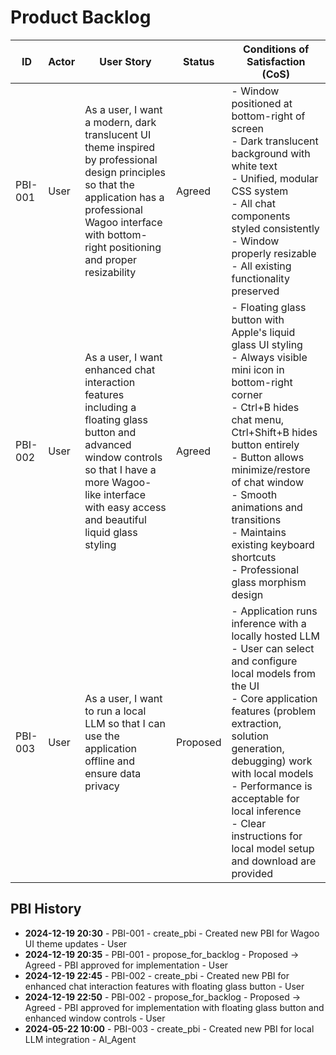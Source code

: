 # Product Backlog

| ID | Actor | User Story | Status | Conditions of Satisfaction (CoS) |
|----|-------|------------|--------|-----------------------------------|
| PBI-001 | User | As a user, I want a modern, dark translucent UI theme inspired by professional design principles so that the application has a professional Wagoo interface with bottom-right positioning and proper resizability | Agreed | - Window positioned at bottom-right of screen<br>- Dark translucent background with white text<br>- Unified, modular CSS system<br>- All chat components styled consistently<br>- Window properly resizable<br>- All existing functionality preserved |
| PBI-002 | User | As a user, I want enhanced chat interaction features including a floating glass button and advanced window controls so that I have a more Wagoo-like interface with easy access and beautiful liquid glass styling | Agreed | - Floating glass button with Apple's liquid glass UI styling<br>- Always visible mini icon in bottom-right corner<br>- Ctrl+B hides chat menu, Ctrl+Shift+B hides button entirely<br>- Button allows minimize/restore of chat window<br>- Smooth animations and transitions<br>- Maintains existing keyboard shortcuts<br>- Professional glass morphism design |
| PBI-003 | User | As a user, I want to run a local LLM so that I can use the application offline and ensure data privacy | Proposed | - Application runs inference with a locally hosted LLM<br>- User can select and configure local models from the UI<br>- Core application features (problem extraction, solution generation, debugging) work with local models<br>- Performance is acceptable for local inference<br>- Clear instructions for local model setup and download are provided |

## PBI History

- **2024-12-19 20:30** - PBI-001 - create_pbi - Created new PBI for Wagoo UI theme updates - User
- **2024-12-19 20:35** - PBI-001 - propose_for_backlog - Proposed -> Agreed - PBI approved for implementation - User 
- **2024-12-19 22:45** - PBI-002 - create_pbi - Created new PBI for enhanced chat interaction features with floating glass button - User
- **2024-12-19 22:50** - PBI-002 - propose_for_backlog - Proposed -> Agreed - PBI approved for implementation with floating glass button and enhanced window controls - User
- **2024-05-22 10:00** - PBI-003 - create_pbi - Created new PBI for local LLM integration - AI_Agent